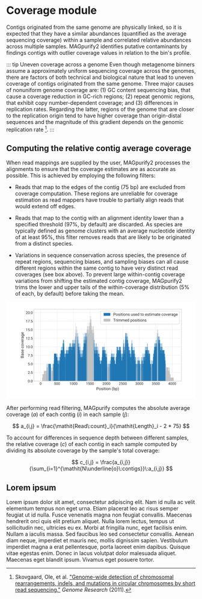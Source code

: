 # Coverage module

Contigs originated from the same genome are physically linked, so it is expected that they have a similar abundances (quantified as the average sequencing coverage) within a sample and correlated relative abundances across multiple samples. MAGpurify2 identifies putative contaminants by findings contigs with outlier coverage values in relation to the bin's profile.

::: tip Uneven coverage across a genome
Even though metagenome binners assume a approximately uniform sequencing coverage across the genomes, there are factors of both technical and biological nature that lead to uneven coverage of contigs originated from the same genome. Three major causes of nonuniform genome coverage are: (1) GC content sequencing bias, that cause a coverage reduction in GC-rich regions; (2) repeat genomic regions, that exhibit copy number-dependent coverage; and (3) differences in replication rates. Regarding the latter, regions of the genome that are closer to the replication origin tend to have higher coverage than origin-distal sequences and the magnitude of this gradient depends on the genomic replication rate [^1].
:::

## Computing the relative contig average coverage

When read mappings are supplied by the user, MAGpurify2 processes the alignments to ensure that the coverage estimates are as accurate as possible. This is achieved by employing the following filters:

- Reads that map to the edges of the contig (75 bp) are excluded from coverage computation. These regions are unreliable for coverage estimation as read mappers have trouble to partially align reads that would extend off edges.

- Reads that map to the contig with an alignment identity lower than a specified threshold (97%, by default) are discarded. As species are typically defined as genome clusters with an average nucleotide identity of at least 95%, this filter removes reads that are likely to be originated from a distinct species.

- Variations in sequence conservation across species, the presence of repeat regions, sequencing biases, and sampling biases can all cause different regions within the same contig to have very distinct read coverages (see box above). To prevent large within-contig coverage variations from shifting the estimated contig coverage, MAGpurify2 trims the lower and upper tails of the within-coverage distribution (5% of each, by default) before taking the mean.

![coverage-trimming](./figures/coverage-trimming.svg)

After performing read filtering, MAGpurify computes the absolute average coverage ($a$) of each contig ($i$) in each sample ($j$):

$$
a_{i,j} = \frac{\mathit{Read\:count}_i}{\mathit{Length}_i - 2 * 75}
$$

To account for differences in sequence depth between different samples, the relative coverage ($c$) of each contig in each sample computed by dividing its absolute coverage by the sample's total coverage:

$$
c_{i,j} = \frac{a_{i,j}}{\sum_{i=1}^{\mathit{N\underline{o}\:contigs}}\:a_{i,j}}
$$

## Lorem ipsum

Lorem ipsum dolor sit amet, consectetur adipiscing elit. Nam id nulla ac velit elementum tempus non eget urna. Etiam placerat leo ac risus semper feugiat ut id nulla. Fusce venenatis magna non feugiat convallis. Maecenas hendrerit orci quis elit pretium aliquet. Nulla lorem lectus, tempus ut sollicitudin nec, ultricies eu ex. Morbi at fringilla nunc, eget facilisis enim. Nullam a iaculis massa. Sed faucibus leo sed consectetur convallis. Aenean diam neque, imperdiet et mauris nec, mollis dignissim sapien. Vestibulum imperdiet magna a erat pellentesque, porta laoreet enim dapibus. Quisque vitae egestas enim. Donec in lacus volutpat dolor malesuada aliquet. Maecenas eget blandit ipsum. Vivamus eget posuere tortor.

[^1]: Skovgaard, Ole, et al. ["Genome-wide detection of chromosomal rearrangements, indels, and mutations in circular chromosomes by short read sequencing."](https://genome.cshlp.org/content/21/8/1388) *Genome Research* (2011).